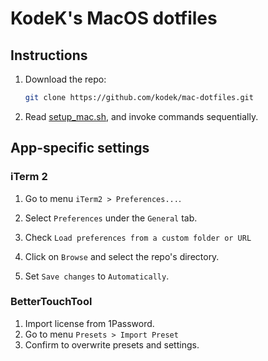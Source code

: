 # KodeK's MacOS dotfiles

## Instructions

1. Download the repo:

   ```bash
   git clone https://github.com/kodek/mac-dotfiles.git
   ```

1.  Read [setup_mac.sh](setup_mac.sh), and invoke commands sequentially.

## App-specific settings

### iTerm 2

1. Go to menu `iTerm2 > Preferences...`.

1. Select `Preferences` under the `General` tab.

1. Check `Load preferences from a custom folder or URL`

1. Click on `Browse` and select the repo's directory.

1. Set `Save changes` to `Automatically`.

### BetterTouchTool

1. Import license from 1Password.
1. Go to menu `Presets > Import Preset`
1. Confirm to overwrite presets and settings.